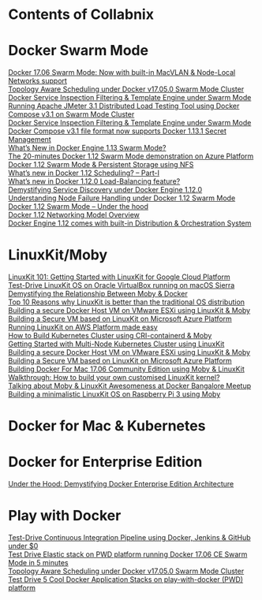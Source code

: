 
# Contents of Collabnix

# Docker Swarm Mode

[Docker 17.06 Swarm Mode: Now with built-in MacVLAN & Node-Local Networks support](http://collabnix.com/docker-17-06-swarm-mode-now-with-macvlan-support/)<br>
[Topology Aware Scheduling under Docker v17.05.0 Swarm Mode Cluster](http://collabnix.com/demonstrating-topology-aware-scheduling-under-docker-17-05-swarm-mode/)<br>
[Docker Service Inspection Filtering & Template Engine under Swarm Mode](http://collabnix.com/understanding-swarm-mode-filtering/)<br>
[Running Apache JMeter 3.1 Distributed Load Testing Tool using Docker Compose v3.1 on Swarm Mode Cluster](http://collabnix.com/running-apache-jmeter-3-1-distributed-load-testing-using-docker-compose-v3-1-swarm-mode/)<br>
[Docker Service Inspection Filtering & Template Engine under Swarm Mode](http://collabnix.com/understanding-swarm-mode-filtering/)<br>
[Docker Compose v3.1 file format now supports Docker 1.13.1 Secret Management](http://collabnix.com/docker-compose-1-11-brings-support-for-docker-engine-1-13-1-secret-management/)<br>
[What’s New in Docker Engine 1.13 Swarm Mode?](http://collabnix.com/whats-new-in-docker-engine-1-13-swarm-mode/)<br>
[The 20-minutes Docker 1.12 Swarm Mode demonstration on Azure Platform](http://collabnix.com/the-20-minutes-docker-1-12-demonstration-on-azure-platform/)<br>
[Docker 1.12 Swarm Mode & Persistent Storage using NFS](http://collabnix.com/docker-1-12-swarm-mode-persistent-storage-using-nfs/)<br>
[What’s new in Docker 1.12 Scheduling? – Part-I](http://collabnix.com/whats-new-in-docker-1-12-scheduling-part-i/)<br>
[What’s new in Docker 1.12.0 Load-Balancing feature?](http://collabnix.com/whats-new-in-docker-1-12-0-load-balancing/)<br>
[Demystifying Service Discovery under Docker Engine 1.12.0](http://collabnix.com/how-service-discovery-works-under-docker-1-12/)<br>
[Understanding Node Failure Handling under Docker 1.12 Swarm Mode](http://collabnix.com/understanding-node-failure-handling-under-docker-1-12-swarm-mode/)<br>
[Docker 1.12 Swarm Mode – Under the hood](http://collabnix.com/docker-1-12-swarm-mode-under-the-hood/)<br>
[Docker 1.12 Networking Model Overview](http://collabnix.com/docker-1-12-networking-model-explained/)<br>
[Docker Engine 1.12 comes with built-in Distribution & Orchestration System](http://collabnix.com/new-docker-1-12-comes-with-built-in-distribution-orchestration-system/)<br>




# LinuxKit/Moby

[LinuxKit 101: Getting Started with LinuxKit for Google Cloud Platform](https://collabnix.com/linuxkit-101-getting-started-with-linuxkit-on-google-cloud-platform/) <br>
[Test-Drive LinuxKit OS on Oracle VirtualBox running on macOS Sierra](http://collabnix.com/test-drive-linuxkit-os-on-oracle-virtualbox-running-on-macos-sierra/)<br>
[Demystifying the Relationship Between Moby & Docker](http://collabnix.com/demystifying-the-relationship-between-moby-docker/)<br>
[Top 10 Reasons why LinuxKit is better than the traditional OS distribution](http://collabnix.com/top-10-reasons-why-linuxkit-is-better-than-the-traditional-os-distribution/) <br>
[Building a secure Docker Host VM on VMware ESXi using LinuxKit & Moby](https://collabnix.com/building-a-secure-vmware-infrastructure-using-moby-linuxkit/) <br>
[Building a Secure VM based on LinuxKit on Microsoft Azure Platform](https://collabnix.com/running-linuxkit-os-on-microsoft-azure-platform-for-the-first-time/) <br>
[Running LinuxKit on AWS Platform made easy](https://collabnix.com/running-linuxkitos-on-amazon-web-service-platformaws/)<br>
[How to Build Kubernetes Cluster using CRI-containerd & Moby](http://collabnix.com/building-multi-node-kubernetes-cluster-using-linuxkit-cri-containerd/) <br>
[Getting Started with Multi-Node Kubernetes Cluster using LinuxKit](http://collabnix.com/getting-started-with-multi-node-kubernetes-cluster-using-linuxkit/) <br>
[Building a secure Docker Host VM on VMware ESXi using LinuxKit & Moby](http://collabnix.com/building-a-secure-vmware-infrastructure-using-moby-linuxkit/) <br>
[Building a Secure VM based on LinuxKit on Microsoft Azure Platform](http://collabnix.com/running-linuxkit-os-on-microsoft-azure-platform-for-the-first-time/) <br>
[Building Docker For Mac 17.06 Community Edition using Moby & LinuxKit](http://collabnix.com/building-docker-for-mac-17-06-using-moby/) <br>
[Walkthrough: How to build your own customised LinuxKit kernel?](http://collabnix.com/building-your-own-customised-kernel-with-linuxkit/) <br>
[Talking about Moby & LinuxKit Awesomeness at Docker Bangalore Meetup](http://collabnix.com/speaking-at-bangalore-docker-meetup-moby-linuxkit/) <br>
[Building a minimalistic LinuxKit OS on Raspberry Pi 3 using Moby](http://collabnix.com/building-linuxkit-os-on-raspberry-pi/) <br>




# Docker for Mac & Kubernetes

# Docker for Enterprise Edition

[Under the Hood: Demystifying Docker Enterprise Edition Architecture](http://collabnix.com/under-the-hood-demystifying-docker-enterprise-edition-architecture/)<br>

# Play with Docker

[Test-Drive Continuous Integration Pipeline using Docker, Jenkins & GitHub under $0](http://collabnix.com/5-minutes-to-continuous-integration-pipeline-using-docker-jenkins-github-on-play-with-docker-platform/)<br>
[Test Drive Elastic stack on PWD platform running Docker 17.06 CE Swarm Mode in 5 minutes](http://collabnix.com/test-drive-elasticsearch-logstash-kibana-on-pwd-platform-running-docker-17-06-ce-swarm-mode-in-5-minutes/) <br>
[Topology Aware Scheduling under Docker v17.05.0 Swarm Mode Cluster](http://collabnix.com/demonstrating-topology-aware-scheduling-under-docker-17-05-swarm-mode/) <br>
[Test Drive 5 Cool Docker Application Stacks on play-with-docker (PWD) platform](http://collabnix.com/5-cool-application-stacks-to-showcase-using-play-with-dockerpwd/) <br>










